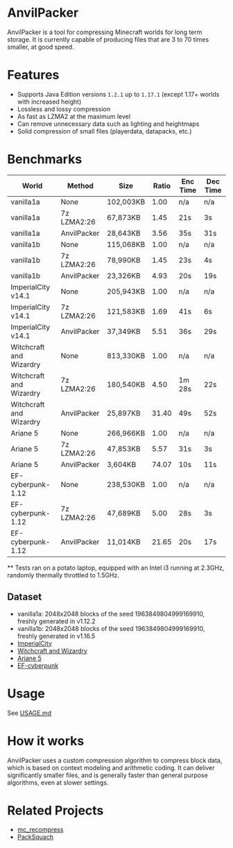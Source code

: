 # AnvilPacker

AnvilPacker is a tool for compressing Minecraft worlds for long term storage. It is currently capable of producing files that are 3 to 70 times smaller, at good speed.

# Features
- Supports Java Edition versions `1.2.1` up to `1.17.1` (except 1.17+ worlds with increased height)
- Lossless and lossy compression
- As fast as LZMA2 at the maximum level
- Can remove unnecessary data such as lighting and heightmaps
- Solid compression of small files (playerdata, datapacks, etc.)

# Benchmarks

| World                 | Method       | Size      | Ratio | Enc Time | Dec Time |
| -----                 | ------       | ----      | ----- | -------- | -------- |
| vanilla1a             | None         | 102,003KB | 1.00  | n/a      | n/a      |
| vanilla1a             | 7z LZMA2:26  | 67,873KB  | 1.45  | 21s      | 3s       |
| vanilla1a             | AnvilPacker  | 28,643KB  | 3.56  | 35s      | 31s      |
| vanilla1b             | None         | 115,068KB | 1.00  | n/a      | n/a      |
| vanilla1b             | 7z LZMA2:26  | 78,990KB  | 1.45  | 23s      | 4s       |
| vanilla1b             | AnvilPacker  | 23,326KB  | 4.93  | 20s      | 19s      |
| ImperialCity v14.1    | None         | 205,943KB | 1.00  | n/a      | n/a      |
| ImperialCity v14.1    | 7z LZMA2:26  | 121,583KB | 1.69  | 41s      | 6s       |
| ImperialCity v14.1    | AnvilPacker  | 37,349KB  | 5.51  | 36s      | 29s      |
|Witchcraft and Wizardry| None         | 813,330KB | 1.00  | n/a      | n/a      |
|Witchcraft and Wizardry| 7z LZMA2:26  | 180,540KB | 4.50  | 1m 28s   | 22s      |
|Witchcraft and Wizardry| AnvilPacker  | 25,897KB  | 31.40 | 49s      | 52s      |
| Ariane 5              | None         | 266,966KB | 1.00  | n/a      | n/a      |
| Ariane 5              | 7z LZMA2:26  | 47,853KB  | 5.57  | 31s      | 3s       |
| Ariane 5              | AnvilPacker  | 3,604KB   | 74.07 | 10s      | 11s      |
| EF-cyberpunk-1.12     | None         | 238,530KB | 1.00  | n/a      | n/a      |
| EF-cyberpunk-1.12     | 7z LZMA2:26  | 47,689KB  | 5.00  | 28s      | 3s       |
| EF-cyberpunk-1.12     | AnvilPacker  | 11,014KB  | 21.65 | 20s      | 17s      |

** Tests ran on a potato laptop, equipped with an Intel i3 running at 2.3GHz, randomly thermally throttled to 1.5GHz.

## Dataset
- vanilla1a: 2048x2048 blocks of the seed 1963849804999169910, freshly generated in v1.12.2
- vanilla1b: 2048x2048 blocks of the seed 1963849804999169910, freshly generated in v1.16.5
- [ImperialCity](https://www.planetminecraft.com/project/monumental-imperial-city/)
- [Witchcraft and Wizardry](https://www.planetminecraft.com/project/harry-potter-adventure-map-3347878/)
- [Ariane 5](https://www.curseforge.com/minecraft/worlds/ariane-5-world/files)
- [EF-cyberpunk](https://www.planetminecraft.com/project/cyberpunk-project-timelapse/)

# Usage
See [USAGE.md](https://github.com/Rafiuth/AnvilPacker/blob/main/USAGE.md)

# How it works
AnvilPacker uses a custom compression algorithm to compress block data, which is based on context modeling and arithmetic coding. It can deliver significantly smaller files, and is generally faster than general purpose algorithms, even at slower settings.

# Related Projects
- [mc_recompress](https://github.com/pruby/mc_recompress)
- [PackSquach](https://github.com/ComunidadAylas/PackSquash)
